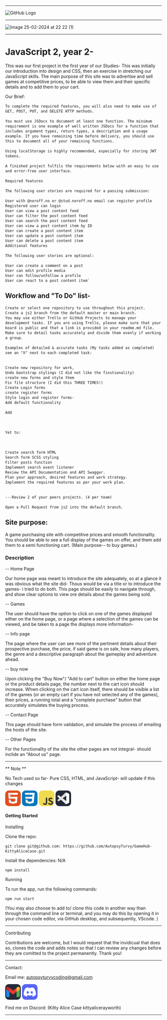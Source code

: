 
---

![GitHub Logo](https://raw.githubusercontent.com/NoroffFEU/first-year-cross-course-assignment-brief-three/master/GameHub_Logo.png)


---

![Image 25-02-2024 at 22 22 (1)](https://github.com/AutopsyTurvy/GameHub-KittyAliceCase/assets/102550358/f9d2f484-ccfe-4188-8149-acf7be130035)

---

# JavaScript 2, year 2- 

This was our first project in the first year of our Studies-
This was initially our introduction into design and CSS, then an exercise in stretching our JavaScript skills.
The main purpose of this site was to advertise and sell games at competitive prices, to be able to view them and their specific details and to add them to your cart.


Our Brief:

    To complete the required features, you will also need to make use of GET, POST, PUT, and DELETE HTTP methods.

    You must use JSDocs to document at least one function. The minimum requirement is one example of well written JSDocs for a function that includes argument types, return types, a description and a usage example. If you have remaining time before delivery, you should use this to document all of your remaining functions.

    Using localStorage is highly recommended, especially for storing JWT tokens.

    A finished project fulfils the requirements below with an easy to use and error-free user interface.

    Required features

    The following user stories are required for a passing submission:

    User with @noroff.no or @stud.noroff.no email can register profile
    Registered user can login
    User can view a post content feed
    User can filter the post content feed
    User can search the post content feed
    User can view a post content item by ID
    User can create a post content item
    User can update a post content item
    User can delete a post content item
    Additional features

    The following user stories are optional:

    User can create a comment on a post
    User can edit profile media
    User can follow/unfollow a profile
    User can react to a post content item`





## Workflow and "To Do" list- 

    Create or select one repository to use throughout this project.
    Create a js2 branch from the default master or main branch.
    You may use either Trello or GitHub Projects to manage your development tasks. If you are using Trello, please make sure that your board is public and that a link is provided in your readme.md file. Make sure to detail tasks accurately and divide them evenly if working a group.

    Examples of detailed & accurate tasks (My tasks added as completed) see an "X" next to each completed task:


    Create new repository for work,
    Undo bootstrap stylings (I did not like the finstionality)
    create new forms and style them
    Fix file structure (I did this THREE TIMES!)
    Create Login forms
    create register forms
    Style login and register forms- 
    Add default functionality

    Add 



    Yet to:
    


    Create search form HTML
    Search form SCSS styling
    Filter posts function
    Implement search event listener
    Review the API Documentation and API Swagger.
    Plan your approach, desired features and work strategy.
    Implement the required features as per your work plan.


    ---Review 2 of your peers projects. (4 per team)

    Open a Pull Request from js2 into the default branch.



## Site purpose:

A game purchasing site with competitive prices and smooth functionality. You should be able to see a full display of the games on offer, and them add them to a semi functioning cart. (Main purpose-- to buy games.)



### Description

-- Home Page

Our home page was meant to introduce the site adequately, so at a glance it was obvious what the site did- 
Thous would be via a title or to introduce the games- i tried to do both.
This page should be easily to navigate through, and show clear options to view ore details about the games being sold. 

-- Games 

The user should have the option to click on one of the games displayed either on the home page, or a page where a selection of the games can be viewed, and be taken to a page the displays more information- 

-- Info page

The page where the user can see more of the pertinent details about their prospective purchase, the price, if said game is on sale, how many players, the genre and a descriptive paragraph about the gameplay and adventure ahead.

-- buy now

Upon clicking the "Buy Now"/ "Add to cart" button on either the home page or the product details page, the number next to the cart icon should increase. 
Whwn clicking on the cart icon itself, there should be visible a list of the games (or an empty cart if you have not selected any of the games), their prices, a running total and a "complete purchase" button that accurately simulates the buying process.


-- Contact Page

This page should have form validation, and simulate the process of emailing the hosts of the site.

-- Other Pages

For the functionality of the site the other pages are not integral- should inclide an "About us" page.


---


** Note **

No Tech used so far- Pure CSS, HTML, and JavaScript- will update if this changes


<img src="https://raw.githubusercontent.com/tandpfun/skill-icons/main/icons/HTML.svg" width="50" height="50"> <img src="https://raw.githubusercontent.com/tandpfun/skill-icons/main/icons/CSS.svg" width="50" height="50"> <img src="https://raw.githubusercontent.com/tandpfun/skill-icons/main/icons/JavaScript.svg" width="50" height="50"> <img src="https://raw.githubusercontent.com/tandpfun/skill-icons/main/icons/VSCode-Dark.svg" width="50" height="50">




#### Getting Started

Installing

Clone the repo:

    git clone git@github.com: https://github.com/AutopsyTurvy/GameHub-KittyAliceCase.git

Install the dependencies: N/A

    npm install

Running

To run the app, run the following commands:

    npm run start


(You may also choose to add to/ clone this code in another way than through the command line or terminal, and you may do this by opening it in your chosen code editor, via GitHub desktop, and subsequently, VScode. )


---

Contributing


Contributions are welcome, but I would request that the invidicual that does so, clones the code and adds notes so that I can review any changes before they are comitted to the project permanently. Thank you! 

---

Contact:


Email me: 
autopsyturvycoding@gmail.com

<img src="https://raw.githubusercontent.com/tandpfun/skill-icons/main/icons/Gmail-Dark.svg" width="50" height="50"> <img src="https://raw.githubusercontent.com/tandpfun/skill-icons/main/icons/Discord.svg" width="50" height="50">


Find me on Discord:
(Kitty Alice Case
kittyalicerayworth)

---
